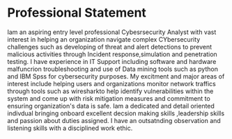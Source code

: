 # Professional Statement
Iam an aspiring entry level professional Cybesrsecurity Analyst with vast interest in helping an organization navigate complex CYbersecurity challenges such as developing of threat and alert detections to prevent malicious activities through Incident response,simulation and penetration testing.
I have experience in IT Support including software and hardware malfuncrion troubleshooting and use of Data mining tools such as python and IBM Spss for cybersecurity purposes.
My excitment and major areas of interest include helping users and organizations monitor network traffics through tools such as wiresharkto help identify vulnerabilities within the system and come up with risk mitigation measures and commitment to ensuring organization's data is safe. 
Iam a dedicated and detail oriented indivdual bringing onboard excellent decsion making skills ,leadership skills and passion about duties assigned.
I have an outsatnding observation and listening skills with a disciplined work ethic.

